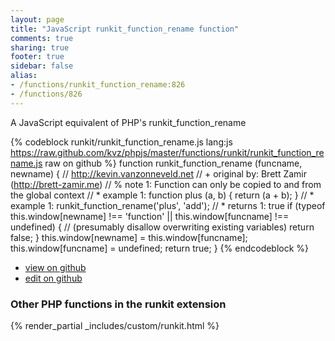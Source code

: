 ```yaml
---
layout: page
title: "JavaScript runkit_function_rename function"
comments: true
sharing: true
footer: true
sidebar: false
alias:
- /functions/runkit_function_rename:826
- /functions/826
---
```

<!-- Generated by Rakefile:build -->
A JavaScript equivalent of PHP's runkit_function_rename

{% codeblock runkit/runkit_function_rename.js lang:js https://raw.github.com/kvz/phpjs/master/functions/runkit/runkit_function_rename.js raw on github %}
function runkit_function_rename (funcname, newname) {
    // http://kevin.vanzonneveld.net
    // +   original by: Brett Zamir (http://brett-zamir.me)
    // %          note 1: Function can only be copied to and from the global context
    // *     example 1: function plus (a, b) { return (a + b); }
    // *     example 1: runkit_function_rename('plus', 'add');
    // *     returns 1: true
    if (typeof this.window[newname] !== 'function' || this.window[funcname] !== undefined) { //  (presumably disallow overwriting existing variables)
        return false;
    }
    this.window[newname] = this.window[funcname];
    this.window[funcname] = undefined;
    return true;
}
{% endcodeblock %}

 - [view on github](https://github.com/kvz/phpjs/blob/master/functions/runkit/runkit_function_rename.js)
 - [edit on github](https://github.com/kvz/phpjs/edit/master/functions/runkit/runkit_function_rename.js)

### Other PHP functions in the runkit extension
{% render_partial _includes/custom/runkit.html %}
